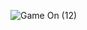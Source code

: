 
![Game On (12)](https://github.com/naldo178/NALDO_SILVA.github.io/assets/87744405/17429771-bdfe-48e7-8875-cdbf533ffb74)
